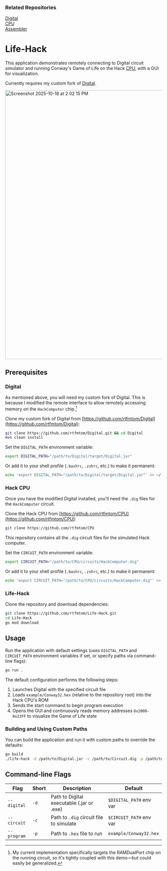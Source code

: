 ### Related Repositories
[Digital](https://github.com/rtfmtom/Digital)  
[CPU](https://github.com/rtfmtom/CPU)  
[Assembler](https://github.com/rtfmtom/Assembler)  

# Life-Hack

This application demonstrates remotely connecting to Digital circuit simulator and running Conway's Game of Life on the Hack [CPU](https://github.com/rtfmtom/CPU), with a GUI for visualization.

Currently requires my custom fork of [Digital](https://github.com/rtfmtom/Digital).

<img width="1321" height="861" alt="Screenshot 2025-10-18 at 2 02 15 PM" src="https://github.com/user-attachments/assets/534c771c-e2b8-486b-ba49-3dcc65041405" />

## Prerequisites

### Digital

As mentioned above, you will need my custom fork of Digital. This is because I modified the remote interface to allow remotely accessing memory on the `HackComputer` chip.[^1]

[^1]: My current implementation specifically targets the RAMDualPort chip on the running circuit, so it's tightly coupled with this demo—but could easily be generalized.

Clone my custom fork of Digital from [https://github.com/rtfmtom/Digital](https://github.com/rtfmtom/Digital):
```bash
git clone https://github.com/rtfmtom/Digital.git && cd Digital
mvn clean install
```

Set the `DIGITAL_PATH` environment variable:
```bash
export DIGITAL_PATH="/path/to/Digital/target/Digital.jar"
```

Or add it to your shell profile (`.bashrc`, `.zshrc`, etc.) to make it permanent:
```bash
echo 'export DIGITAL_PATH="/path/to/Digital/target/Digital.jar"' >> ~/.bashrc
```

### Hack CPU

Once you have the modified Digital installed, you'll need the `.dig` files for the `HackComputer` circuit.

Clone the Hack CPU from [https://github.com/rtfmtom/CPU](https://github.com/rtfmtom/CPU):
```bash
git clone https://github.com/rtfmtom/CPU
```

This repository contains all the `.dig` circuit files for the simulated Hack computer.

Set the `CIRCUIT_PATH` environment variable:
```bash
export CIRCUIT_PATH="/path/to/CPU/circuits/HackComputer.dig"
```

Or add it to your shell profile (`.bashrc`, `.zshrc`, etc.) to make it permanent:
```bash
echo 'export CIRCUIT_PATH="/path/to/CPU/circuits/HackComputer.dig"' >> ~/.bashrc
```

### Life-Hack

Clone the repository and download dependencies:
```bash
git clone https://github.com/rtfmtom/Life-Hack.git
cd Life-Hack
go mod download
```

## Usage

Run the application with default settings (uses `DIGITAL_PATH` and `CIRCUIT_PATH` environment variables if set, or specify paths via command-line flags):
```bash
go run .
```

The default configuration performs the following steps:

1. Launches Digital with the specified circuit file
2. Loads `example/Conway32.hex` (relative to the repository root) into the Hack CPU's ROM
3. Sends the start command to begin program execution
4. Opens the GUI and continuously reads memory addresses `0x2000-0x23FF` to visualize the Game of Life state

### Building and Using Custom Paths

You can build the application and run it with custom paths to override the defaults:
```bash
go build
./life-hack -d /path/to/Digital.jar -c /path/to/Circuit.dig -p /path/to/program.hex
```

## Command-line Flags

| Flag        | Short | Description                               | Default                          |
|-------------|-------|-------------------------------------------|----------------------------------|
| `--digital` | `-d`  | Path to Digital executable (.jar or .exe) | `$DIGITAL_PATH` env var          |
| `--circuit` | `-c`  | Path to `.dig` circuit file to simulate   | `$CIRCUIT_PATH` env var          |
| `--program` | `-p`  | Path to `.hex` file to run                | `example/Conway32.hex`           |
